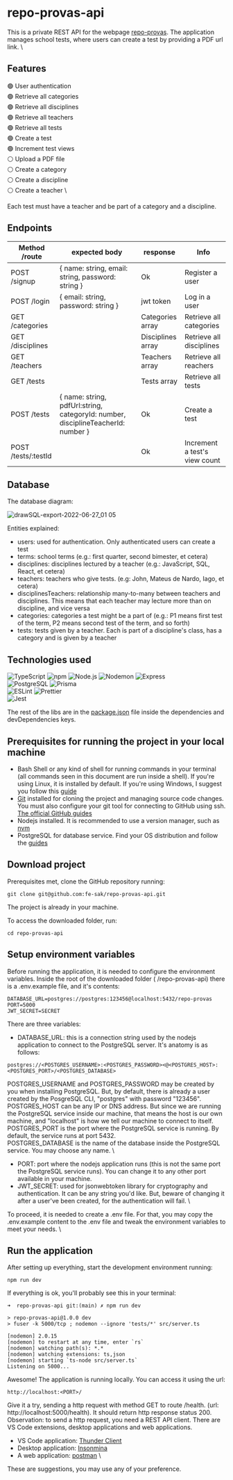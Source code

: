 # repo-provas-api
This is a private REST API for the webpage [repo-provas](https://github.com/fe-sak/repo-provas).
The application manages school tests, where users can create a test by providing a PDF url link. \

## Features

:green_circle: User authentication \
:green_circle: Retrieve all categories \
:green_circle: Retrieve all disciplines \
:green_circle: Retrieve all teachers \
:green_circle: Retrieve all tests \
:green_circle: Create a test \
:green_circle: Increment test views \
:white_circle: Upload a PDF file \
:white_circle: Create a category \
:white_circle: Create a discipline \
:white_circle: Create a teacher \

Each test must have a teacher and be part of a category and a discipline.



## Endpoints

| Method /route       | expected body                                                                             | response          | Info                          |
|---------------------|-------------------------------------------------------------------------------------------|-------------------|-------------------------------|
| POST /signup        | {   name: string,   email: string,   password: string  }                                  | Ok                | Register a user               |
| POST /login         | {   email: string,   password: string  }                                                  | jwt token         | Log in a user                 |
| GET /categories     |                                                                                           | Categories array  | Retrieve all categories       |
| GET /disciplines    |                                                                                           | Disciplines array | Retrieve all disciplines      |
| GET /teachers       |                                                                                           | Teachers array    | Retrieve all reachers         |
| GET /tests          |                                                                                           | Tests array       | Retrieve all tests            |
| POST /tests         | {   name: string,   pdfUrl:string,   categoryId: number,   disciplineTeacherId: number }  | Ok                | Create a test                 |
| POST /tests/:testId |                                                                                           | Ok                | Increment a test's view count |

## Database 
The database diagram: 

![drawSQL-export-2022-06-27_01 05](https://user-images.githubusercontent.com/92526601/175858045-e5b174a2-6e67-45b9-b187-20c7457c545a.png)

Entities explained:
- users: used for authentication. Only authenticated users can create a test
- terms: school terms (e.g.: first quarter, second bimester, et cetera) 
- disciplines: disciplines lectured by a teacher (e.g.: JavaScript, SQL, React, et  cetera)
- teachers: teachers who give tests. (e.g: John, Mateus de Nardo, Iago, et cetera)
- disciplinesTeachers: relationship many-to-many between teachers and disciplines. This means that each teacher may lecture more than on discipline, and vice versa
- categories: categories a test might be a part of (e.g.: P1 means first test of the term, P2 means second test of the term, and so forth)
- tests: tests given by a teacher. Each is part of a discipline's class, has a category and is given by a teacher

## Technologies used
![TypeScript](https://img.shields.io/badge/-TypeScript-black?style=flat&logo=typescript) 
![npm](https://img.shields.io/badge/-npm-black?style=flat&logo=npm) 
![Node.js](https://img.shields.io/badge/-Node.js-black?style=flat&logo=node.js) 
![Nodemon](https://img.shields.io/badge/-Nodemon-black?style=flat&logo=nodemon)
![Express](https://img.shields.io/badge/-Express-black?style=flat&logo=express) \
![PostgreSQL](https://img.shields.io/badge/-PostgreSQL-black?style=flat&logo=postgresql)
![Prisma](https://img.shields.io/badge/-Prisma-black?style=flat&logo=prisma) \
![ESLint](https://img.shields.io/badge/-ESLint-black?style=flat&logo=eslint&logoColor=3e2c9a)
![Prettier](https://img.shields.io/badge/-Prettier-black?style=flat&logo=prettier) \
![Jest](https://img.shields.io/badge/-Jest-black?style=flat&logo=jest&logoColor=C53C14)

The rest of the libs are in the [package.json](https://github.com/fe-sak/repo-provas-api/blob/main/package.json) file inside the dependencies and devDependencies keys.

## Prerequisites for running the project in your local machine

- Bash Shell or any kind of shell for running commands in your terminal (all commands seen in this document are run inside a shell). If you're using Linux, it is installed by default. If you're using Windows, I suggest you follow this [guide](https://itsfoss.com/install-bash-on-windows/)
- [Git](https://git-scm.com) installed for cloning the project and managing source code changes. You must also configure your git tool for connecting to GitHub using ssh. [The official GitHub guides](https://docs.github.com/en/authentication/connecting-to-github-with-ssh)
- Nodejs installed. It is recommended to use a version manager, such as [nvm](https://github.com/nvm-sh/nvm)
- PostgreSQL for database service. Find your OS distribution and follow the [guides](https://www.postgresql.org/download/)

## Download project

Prerequisites met, clone the GitHub repository running:
```
git clone git@github.com:fe-sak/repo-provas-api.git
```
The project is already in your machine.

To access the downloaded folder, run:
```
cd repo-provas-api
```

## Setup environment variables

Before running the application, it is needed to configure the environment variables. 
Inside the root of the downloaded folder ( /repo-provas-api) there is a .env.example file, and it's contents:
```
DATABASE_URL=postgres://postgres:123456@localhost:5432/repo-provas
PORT=5000
JWT_SECRET=SECRET
```
There are three variables:
- DATABASE_URL: this is a connection string used by the nodejs application to connect to the PostgreSQL server. It's anatomy is as follows: 
```
postgres://<POSTGRES_USERNAME>:<POSTGRES_PASSWORD><@<POSTGRES_HOST>:<POSTGRES_PORT>/<POSTGRES_DATABASE>
```
POSTGRES_USERNAME and POSTGRES_PASSWORD may be created by you when installing PostgreSQL. But, by default, there is already a user created by the PosgreSQL CLI, "postgres" with password "123456".  \
POSTGRES_HOST can be any IP or DNS address. But since we are running the PostgreSQL service inside our machine, that means the host is our own machine, and "localhost" is how we tell our machine to connect to itself. \
POSTGRES_PORT is the port where the PostgreSQL service is running. By default, the service runs at port 5432. \
POSTGRES_DATABASE is the name of the database inside the PostgreSQL service. You may choose any name. \
- PORT: port where the nodejs application runs (this is not the same port the PostgreSQL service runs). You can change it to any other port available in your machine.
- JWT_SECRET: used for jsonwebtoken library for cryptography and authentication. It can be any string you'd like. But, beware of changing it after a user've been created, for the authentication will fail. \

To proceed, it is needed to create a .env file. For that, you may copy the .env.example content to the .env file and tweak the environment variables to meet your needs. \

## Run the application

After setting up everything, start the development environment running:
```
npm run dev
```
If everything is ok, you'll probably see this in your terminal:
```
➜  repo-provas-api git:(main) ✗ npm run dev

> repo-provas-api@1.0.0 dev
> fuser -k 5000/tcp ; nodemon --ignore 'tests/*' src/server.ts

[nodemon] 2.0.15
[nodemon] to restart at any time, enter `rs`
[nodemon] watching path(s): *.*
[nodemon] watching extensions: ts,json
[nodemon] starting `ts-node src/server.ts`
Listening on 5000...
```
Awesome! The application is running locally. You can access it using the url:
```
http://localhost:<PORT>/
```

Give it a try, sending a http request with method GET to route /health. (url: http://localhost:5000/health). It should return http response status 200.
Observation: to send a http request, you need a REST API client. There are VS Code extensions, desktop applications and web applications.

- VS Code application: [Thunder Client](https://marketplace.visualstudio.com/items?itemName=rangav.vscode-thunder-client)
- Desktop application: [Insonmina](https://insomnia.rest/)
- A web application: [postman](https://www.postman.com/) \

These are suggestions, you may use any of your preference.
